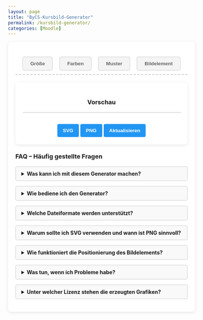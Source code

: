 ```yaml
---
layout: page
title: "ByCS-Kursbild-Generator"
permalink: /kursbild-generator/
categories: [Moodle]
---
```

<style>
        h1 {
            text-align: center;
            color: #333;
        }

        .container {
            display: flex;
            flex-direction: column;
            gap: 20px;
            min-width: 350px;
        }

        .controls {
            background-color: white;
            padding: 20px;
            border-radius: 8px;
            box-shadow: 0 2px 10px rgba(0, 0, 0, 0.1);
        }

        .control-group {
            margin-bottom: 15px;
        }

        label {
            display: block;
            margin-bottom: 5px;
            font-weight: 600;
        }

        select,
        input {
            padding: 8px;
            border: 1px solid #ddd;
            border-radius: 4px;
        }

        .color-inputs,
        .size-inputs,
        .pattern-selection {
            display: grid;
            grid-template-columns: 1fr 1fr;
            gap: 10px;
            padding: 8px;
        }

        .color-inputs input {
            padding: 0px;
        }

        button {
            background-color: #4CAF50;
            color: white;
            border: none;
            padding: 10px 15px;
            border-radius: 4px;
            cursor: pointer;
            font-weight: 600;
            margin-top: 10px;
        }

        button:hover {
            background-color: #45a049;
        }

        .preview {
            background-color: white;
            padding: 20px;
            border-radius: 8px;
            box-shadow: 0 2px 10px rgba(0, 0, 0, 0.1);
            overflow: hidden;
            margin-bottom: 12px;
            text-align: center;
        }

        #svg-container {
            width: 100%;
            border: 1px solid #ddd;
            overflow: hidden;
            position: relative;
        }

        .download-section {
            margin-top: 20px;
            text-align: center;
        }

        #download-btn, #download-png-btn,
        #generate-btn {
            background-color: #2196F3;
        }

        #download-btn:hover {
            background-color: #0b7dda;
        }

        .pattern-selection label {
            display: flex;
            align-items: center;
            gap: 5px;
        }

        .pattern-selection input[type="radio"] {
            margin: 0;
        }

        .image-size-slider {
            margin-top: 10px;
        }

        .color-section {
            display: flex;
            flex-direction: column;
            gap: 10px;
        }

        .secondary-color-container {
            transition: opacity 0.3s;
        }

        .disabled {
            opacity: 0.5;
            pointer-events: none;
        }

        .hidden {
            display: none;
        }

        /* Style für die Navigation */
        .navigation {
            display: flex;
            justify-content: space-around;
            margin-bottom: 20px;
            padding: 10px;
            border-bottom: dashed 2px #ccc;
        }

        .tab-button {
            padding: 10px 20px;
            cursor: pointer;
            border: 1px solid #ccc;
            background-color: #f4f4f4;
            color: #656565;
        }

        .tab-button:hover {
            background-color: #ddd;
        }

        .tab-button.active {
            background-color: #3498db;
            color: white;
        }

        /* Style für den Inhalt der Tabs */
        .tab-content {
            display: none;
            margin-bottom: 12px;
            width: 400px;
            }

        .tab-content.active {
            display: block;
        }
        details {
            margin-bottom: 1em;
            background: #f9f9f9;
            border: 1px solid #ccc;
            padding: 10px 15px;
            border-radius: 4px;
            }
            summary {
            cursor: pointer;
            font-weight: bold;
            outline: none;
            }
            summary::-webkit-details-marker {
            margin-right: 10px;
            }
    </style>
<div class="controls">
<div class="navigation">
    <button class="tab-button" onclick="openTab(event, 'options')">Größe</button>
    <button class="tab-button" onclick="openTab(event, 'colors')">Farben</button>
    <button class="tab-button" onclick="openTab(event, 'pattern')">Muster</button>
    <button class="tab-button" onclick="openTab(event, 'image')">Bildelement</button>
</div>

<div class="tab-content" id="options">
    <div class="control-group">
        <label for="preset">Optimiert für</label>
        <select id="preset">
            <option value="1800x390">Kursbild im Kurs</option>
            <option value="1800x600">Kursbild in der Übersicht</option>
            <option value="900x520">Drive Space</option>
            <option value="custom">Benutzerdefiniert</option>
        </select>
    </div>
    <div class="control-group hidden" id="custom-dimensions">
        <label>Abmessungen</label>
        <div class="size-inputs">
            <div>
                <label for="width">Breite (px)</label>
                <input type="number" id="width" value="1800" min="200" max="2000">
            </div>
            <div>
                <label for="height">Höhe (px)</label>
                <input type="number" id="height" value="360" min="100" max="800">
            </div>
        </div>
    </div>
</div>

<div class="tab-content" id="colors">
    <div class="control-group color-section">
        <label>Farbverlauf</label>
        <select id="gradient-type" style="max-width: 250px">
            <option value="linear">Linear (Links nach Rechts)</option>
            <option value="linear-top-bottom">Linear (Oben nach Unten)</option>
            <option value="radial">Radial (Mitte nach Außen)</option>
            <option value="diagonal">Diagonal</option>
            <option value="none">Ohne</option>
        </select>
        <div class="color-inputs" id="color-selection">
            <div>
                <label for="primary-color">Primärfarbe</label>
                <input type="color" id="primary-color" value="#3498db">
                <label><input type="checkbox" id="primary-transparent"> Transparent</label>
            </div>
            <div class="secondary-color-container" id="secondary-color-container">
                <label for="secondary-color">Sekundärfarbe</label>
                <input type="color" id="secondary-color" value="#2ecc71">
                <label><input type="checkbox" id="secondary-transparent"> Transparent</label>
            </div>
        </div>
    </div>
</div>

<div class="tab-content" id="pattern">
    <div class="control-group">
        <label>Hintergundmuster</label>
        <div class="pattern-selection" id="pattern-selection">
            <label><input type="radio" name="pattern" value="none" checked> Ohne</label>
            <label><input type="radio" name="pattern" value="waves"> Wellen</label>
            <label><input type="radio" name="pattern" value="circles"> Kreise</label>
            <label><input type="radio" name="pattern" value="dots"> Punkte</label>
            <label><input type="radio" name="pattern" value="dabs"> Sprenkel</label>
            <label><input type="radio" name="pattern" value="stars"> Sternenhimmel</label>
        </div>
    </div>
        <label>Animationstyp</label>
        <select id="animation-type">
            <option value="none">Ohne</option>
            <option value="translate">Bewegung links nach rechts</option>
            <option value="translate2">Bewegung oben nach unten</option>
            <option value="rotate">Rotation</option>
            <option value="fade">Ausblenden</option>
            <option value="diagonal">Diagonal</option>
        </select>
<br><br>
<label>Animationsgeschwindigkeit</label>
<select id="animation-speed">
<option value="slow">Langsam</option>
<option value="medium" selected>Mittel</option>
<option value="fast">Schnell</option>
</select>
</div>

<div class="tab-content" id="image">
    <div class="control-group">
        <label>Bild-Element hochladen (SVG)</label>
        <input type="file" id="image-upload" accept="image/svg+xml"><br><br>
        <div id="image-controls" class="hidden">
            <label for="image-size">Bildgröße:</label>
            <input type="range" id="image-size" class="image-size-slider" min="25" max="300" value="100">
            <label for="image-position" class="hidden">Bildposition x:</label>
            <input type="range" id="image-position" class="image-position-slider hidden" min="0" max="100"
                value="50">
            <label for="image-position" class="hidden">Bildposition y:</label>
            <input type="range" id="image-position-y" class="image-position-slider hidden" min="-100" max="100"
                value="0">
            <br>
            <button id="reset-position-btn">Position zurücksetzen</button>
        </div>
    </div>
</div>

<div class="preview">
    <h3>Vorschau</h3>
    <div id="svg-container"></div>
    <div class="download-section">
        <button id="download-btn">SVG</button>
        <button id="download-png-btn">PNG</button>
        <button id="generate-btn">Aktualisieren</button>
    </div>
</div>

<h3>FAQ – Häufig gestellte Fragen</h3>
<details>
  <summary>Was kann ich mit diesem Generator machen?</summary>
  <p>
    Der Generator erstellt individuelle Header-Grafiken im SVG-Format, die du anschließend als SVG oder PNG herunterladen kannst. Du kannst dabei Farben, Hintergründe, Muster und Animationen anpassen sowie ein eigenes SVG-Bildelement hochladen und positionieren.
    Die Grafiken sind geeignet für die Kursbilder in der ByCS Lernplattform und im ByCS Drive (Spaces).
  </p>
</details>
<details>
  <summary>Wie bediene ich den Generator?</summary>
  <p>
    <strong>Navigation:</strong><br>
    - Oben findest du eine Leiste mit Schaltflächen (z. B. „Größe“, „Farben“, „Muster“, „Bildelement“).<br>
    - Klicke auf die jeweiligen Schaltflächen, um zwischen den verschiedenen Einstellungen zu wechseln.
  </p>
  <p>
    <strong>Einstellungen anpassen:</strong><br>
    - Unter "Größe" wählst du die gewünschte Bildgröße oder legst benutzerdefinierte Maße fest.<br>
    - Im Bereich "Farben" kannst du die Haupt- und Nebenfarben sowie den Farbverlauf auswählen.<br>
    - Unter "Muster" stellst du das gewünschte Hintergrundmuster ein und kannst gegebenenfalls Animationen aktivieren.<br>
    - Im Tab "Bildelement" lädst du ein SVG-Bild hoch und kannst es per Drag & Drop verschieben und in der Größe anpassen.
  </p>
  <p>
    <strong>Vorschau und Export:</strong><br>
    - Im Vorschaubereich siehst du, wie deine Grafik aktuell aussieht.<br>
    - Mit dem Button „Grafik aktualisieren“ wird die Vorschau an deine aktuellen Einstellungen angepasst.<br>
    - Über die Download-Buttons kannst du deine Grafik als SVG oder PNG speichern.
  </p>
</details>
<details>
  <summary>Welche Dateiformate werden unterstützt?</summary>
  <p>
    - <strong>Hochladen:</strong> Nur SVG-Dateien können als Bild-Elemente verwendet werden.<br>
    - <strong>Herunterladen:</strong> Du kannst deine Grafik sowohl als SVG als auch als PNG herunterladen.
  </p>
</details>
<details>
    <summary>Warum sollte ich SVG verwenden und wann ist PNG sinnvoll?</summary>
    <p>
      SVG (Scalable Vector Graphics) bietet den Vorteil, dass die Grafiken verlustfrei skaliert werden können und somit auf allen Bildschirmgrößen gestochen scharf aussehen. Dadurch eignet sich SVG besonders gut für moderne Web-Anwendungen und responsive Designs.<br><br>
      Lade das PNG herunter, wenn du es als Bild im Drive Space verwenden möchtest, da SVG hier nicht unterstützt wird. PNG-Dateien sind rasterbasiert und unterstützen keine Animationen.
    </p>
  </details>
<details>
  <summary>Wie funktioniert die Positionierung des Bildelements?</summary>
  <p>
    - Sobald du ein SVG hochgeladen hast, erscheint im Vorschaubereich dein Bild als ein verschiebbares Element.<br>
    - Du kannst das Bild mit der Maus oder per Finger (auf Touchscreens) verschieben.<br>
    - Die Bildgröße lässt sich über den Schieberegler einstellen.<br>
    - Mit dem Button „Position zurücksetzen“ wird die Bildposition auf den Standard (zentrale Platzierung) zurückgesetzt.
  </p>
</details>
<details>
  <summary>Was tun, wenn ich Probleme habe?</summary>
  <p>
    - Prüfe, ob du das richtige Dateiformat (SVG) hochlädst.<br>
    - Falls die Grafik nicht wie erwartet angezeigt wird, klicke auf „Aktualisieren“, um die neuesten Änderungen zu laden.
  </p>
</details>
<details>
    <summary>Unter welcher Lizenz stehen die erzeugten Grafiken?</summary>
  <p>Die erzeugten Bilder stehen (abhängig vom hochgeladenen Bildelement) unter der Lizenz <a
    href="https://creativecommons.org/publicdomain/zero/1.0/deed.de" target="_blank"
    rel="license noopener noreferrer">CC0 1.0</a>.
    </p>
  </details>
</div>
<script>
        document.addEventListener("DOMContentLoaded", () => {
                const widthInput = document.getElementById("width");
                const heightInput = document.getElementById("height");
                // Wertebereich
                const widthMin = parseInt(widthInput.min);
                const widthMax = parseInt(widthInput.max);
                const heightMin = parseInt(heightInput.min);
                const heightMax = parseInt(heightInput.max);
                function validateInput(input, min, max) {
                    let value = parseInt(input.value);
                    if (isNaN(value)) {
                        input.value = min;
                        return;
                    }
                    if (value < min) {
                        input.value = min;
                        alert(`Wert zu klein! Mindestwert ist ${min}px.`);
                    } else if (value > max) {
                        input.value = max;
                        alert(`Wert zu groß! Maximalwert ist ${max}px.`);
                    }
                }
                widthInput.addEventListener("change", () => {
                    validateInput(widthInput, widthMin, widthMax);
                });
                heightInput.addEventListener("change", () => {
                    validateInput(heightInput, heightMin, heightMax);
                });
            });
        </script>
   <script>
            document.addEventListener('DOMContentLoaded', function () {
                const generateBtn = document.getElementById('generate-btn');
                const downloadBtn = document.getElementById('download-btn');
                const downloadPngBtn = document.getElementById('download-png-btn');
                const svgContainer = document.getElementById('svg-container');
                const imageUpload = document.getElementById('image-upload');
                const imageSizeSlider = document.getElementById('image-size');
                const imagePositionSlider = document.getElementById('image-position');
                const imagePositionSliderY = document.getElementById('image-position-y');
                const resetPositionBtn = document.getElementById('reset-position-btn'); // Neuer Button
                const gradientType = document.getElementById('gradient-type');
                const secondaryColorContainer = document.getElementById('secondary-color-container');
                const primaryColor = document.getElementById('primary-color');
                const secondaryColor = document.getElementById('secondary-color');
                let uploadedImage = null;
                let uploadedImageAspectRatio = 1;
                let isDragging = false;
                let currentX, currentY;
                let initialX, initialY;
                generateBtn.addEventListener('click', generateHeader);
                downloadBtn.addEventListener('click', downloadSVG);
                downloadPngBtn.addEventListener('click', downloadPNG);
                imageUpload.addEventListener('change', handleImageUpload);
                gradientType.addEventListener('change', toggleSecondaryColor);
                primaryColor.addEventListener('input', generateHeader);
                secondaryColor.addEventListener('input', generateHeader);
                document.getElementById('primary-transparent').addEventListener('change', generateHeader);
                document.getElementById('secondary-transparent').addEventListener('change', generateHeader);
                document.getElementById('pattern-selection').addEventListener('change', generateHeader);
                document.getElementById('animation-type').addEventListener('change', generateHeader);
                document.getElementById('animation-speed').addEventListener('change', generateHeader);
                document.getElementById('width').addEventListener('input', generateHeader);
                document.getElementById('height').addEventListener('input', generateHeader);
                imageSizeSlider.addEventListener('input', generateHeader);
                imagePositionSlider.addEventListener('input', generateHeader);
                imagePositionSliderY.addEventListener('input', generateHeader);
                resetPositionBtn.addEventListener('click', resetPosition); // Event-Listener für den Button
                function toggleSecondaryColor() {
                    if (gradientType.value === 'none') {
                        secondaryColorContainer.classList.add('disabled');
                    } else {
                        secondaryColorContainer.classList.remove('disabled');
                    }
                    generateHeader();
                }
                function handleImageUpload(event) {
                    const file = event.target.files[0];
                    if (file && file.type === 'image/svg+xml') {
                        const reader = new FileReader();
                        reader.onload = function (e) {
                            uploadedImage = e.target.result;
                            const parser = new DOMParser();
                            const svgDoc = parser.parseFromString(uploadedImage, 'image/svg+xml');
                            const svgElement = svgDoc.documentElement;
                            let svgWidth = svgElement.getAttribute('width') || svgElement.getAttribute('viewBox')?.split(' ')[2];
                            let svgHeight = svgElement.getAttribute('height') || svgElement.getAttribute('viewBox')?.split(' ')[3];
                            if (svgWidth && typeof svgWidth === 'string') svgWidth = parseFloat(svgWidth);
                            if (svgHeight && typeof svgHeight === 'string') svgHeight = parseFloat(svgHeight);
                            if (!svgElement.getAttribute('viewBox') && svgWidth && svgHeight) {
                                svgElement.setAttribute('viewBox', `0 0 ${svgWidth} ${svgHeight}`);
                            }
                            if (svgWidth && svgHeight) {
                                uploadedImageAspectRatio = svgHeight / svgWidth;
                            }
                            uploadedImage = svgElement.outerHTML;
                            document.getElementById('image-controls').classList.remove('hidden');
                            generateHeader();
                        };
                        reader.readAsText(file);
                    } else {
                        alert('Bitte eine SVG-Datei hochladen.');
                    }
                }
                function generateHeader() {
                    const width = parseInt(document.getElementById('width').value);
                    const height = parseInt(document.getElementById('height').value);
                    const primaryTransparent = document.getElementById('primary-transparent').checked;
                    const secondaryTransparent = document.getElementById('secondary-transparent').checked;
                    const primaryColorValue = primaryTransparent ? 'transparent' : primaryColor.value;
                    const secondaryColorValue = secondaryTransparent ? 'transparent' : secondaryColor.value;
                    const pattern = document.querySelector('input[name="pattern"]:checked').value;
                    const speed = document.getElementById('animation-speed').value;
                    const animationType = document.getElementById('animation-type').value;
                    const imageSize = parseInt(imageSizeSlider.value);
                    const imagePosition = parseInt(imagePositionSlider.value);
                    const imagePositionY = parseInt(imagePositionSliderY.value);
                    const gradientTypeValue = gradientType.value;
                    const duration = speed === 'slow' ? 15 : speed === 'fast' ? 5 : 10;
                    let gradientDef = '';
                    let fillColor = '';
                    if (gradientTypeValue === 'none') {
                        fillColor = `fill="${primaryColorValue}"`;
                    } else {
                        const gradientId = 'bg-gradient';
                        fillColor = `fill="url(#${gradientId})"`;
                        if (gradientTypeValue === 'linear') {
                            gradientDef = `<linearGradient id="${gradientId}" x1="0%" y1="0%" x2="100%" y2="0%"><stop offset="0%" stop-color="${primaryColorValue}" /><stop offset="100%" stop-color="${secondaryColorValue}" /></linearGradient>`;
                        } else if (gradientTypeValue === 'linear-top-bottom') {
                            gradientDef = `<linearGradient id="${gradientId}" x1="0%" y1="0%" x2="0%" y2="100%"><stop offset="0%" stop-color="${primaryColorValue}" /><stop offset="100%" stop-color="${secondaryColorValue}" /></linearGradient>`;
                        } else if (gradientTypeValue === 'radial') {
                            gradientDef = `<radialGradient id="${gradientId}" cx="50%" cy="50%" r="70%" fx="50%" fy="50%"><stop offset="0%" stop-color="${primaryColorValue}" /><stop offset="100%" stop-color="${secondaryColorValue}" /></radialGradient>`;
                        } else if (gradientTypeValue === 'diagonal') {
                            gradientDef = `<linearGradient id="${gradientId}" x1="0%" y1="0%" x2="100%" y2="100%"><stop offset="0%" stop-color="${primaryColorValue}" /><stop offset="100%" stop-color="${secondaryColorValue}" /></linearGradient>`;
                        }
                    }
                    let uploadedImageElement = '';
                    if (uploadedImage) {
                        const imgWidth = width / 4 * imageSize / 100;
                        const imgHeight = imgWidth * uploadedImageAspectRatio;
                        // Positionierung: Slider 0 = linker Rand bei -imgWidth, Slider 100 = rechter Rand bei width
                        const posX = (imagePosition / 100) * (width + imgWidth) - imgWidth;
                        const posY = ((imagePositionY + 100) / 200) * (height + imgHeight) - imgHeight;
                        const parser = new DOMParser();
                        const svgDoc = parser.parseFromString(uploadedImage, 'image/svg+xml');
                        const svgElement = svgDoc.documentElement;
                        svgElement.setAttribute('width', "100%");
                        svgElement.setAttribute('height', "100%");
                        uploadedImageElement = `
                <svg 
                    id="draggable-image" 
                    x="${posX}" 
                    y="${posY}"
                    width="${imgWidth}" 
                    height="${imgHeight}" 
                    style="overflow: visible; cursor: move;"
                >
                    ${svgElement.outerHTML}
                </svg>
            `;
                    }
                    const svg = `<svg xmlns="http://www.w3.org/2000/svg" viewBox="0 0 ${width} ${height}" width="100%" height="100%">
            <defs>${gradientDef}${createPattern(pattern, primaryColorValue, duration, animationType)}</defs>
            <rect width="100%" height="100%" ${fillColor} />
            <rect width="100%" height="100%" fill="url(#${pattern}-pattern)" />
            ${uploadedImageElement}
        </svg>`;
                    svgContainer.innerHTML = svg;
                    if (uploadedImage) {
                        const draggable = document.getElementById('draggable-image');
                        if (draggable) {
                            draggable.removeEventListener('mousedown', startDragging);
                            document.removeEventListener('mousemove', drag);
                            document.removeEventListener('mouseup', stopDragging);
                            draggable.removeEventListener('touchstart', startDragging);
                            document.removeEventListener('touchmove', drag);
                            document.removeEventListener('touchend', stopDragging);
                            draggable.addEventListener('mousedown', startDragging);
                            document.addEventListener('mousemove', drag);
                            document.addEventListener('mouseup', stopDragging);
                            draggable.addEventListener('touchstart', startDragging, { passive: false });
                            document.addEventListener('touchmove', drag, { passive: false });
                            document.addEventListener('touchend', stopDragging, { passive: false });
                        }
                    }
                }
                const presetSelect = document.getElementById('preset');
            const widthInput = document.getElementById('width');
            const heightInput = document.getElementById('height');
            const customDimensions = document.getElementById('custom-dimensions');
            function setDimensions(value) {
              if (value === 'custom') {
                customDimensions.classList.remove('hidden');
              } else {
                customDimensions.classList.add('hidden');
                const dimensions = value.split('x');
                if (dimensions.length === 2) {
                  widthInput.value = dimensions[0];
                  heightInput.value = dimensions[1];
                }
              }
            }     
            // Initiale Voreinstellung setzen
            document.addEventListener('DOMContentLoaded', () => {
              setDimensions(presetSelect.value);
            });
            presetSelect.addEventListener('change', (e) => {
  setDimensions(e.target.value);
  generateHeader(); // <-- direkt aufrufen, nicht in DOMContentLoaded packen
});   
                function startDragging(e) {
                    e.preventDefault();
                    isDragging = true;
                    const rect = svgContainer.getBoundingClientRect();
                    if (e.type === 'touchstart') {
                        initialX = e.touches[0].clientX - rect.left;
                        initialY = e.touches[0].clientY - rect.top;
                    } else {
                        initialX = e.clientX - rect.left;
                        initialY = e.clientY - rect.top;
                    }
                    const draggable = document.getElementById('draggable-image');
                    currentX = parseFloat(draggable.getAttribute('x'));
                    currentY = parseFloat(draggable.getAttribute('y'));
                }
                function drag(e) {
                    if (!isDragging) return;
                    e.preventDefault();
                    const rect = svgContainer.getBoundingClientRect();
                    const width = parseInt(document.getElementById('width').value);
                    const height = parseInt(document.getElementById('height').value);
                    const imgWidth = (width / 4 * parseInt(imageSizeSlider.value) / 100);
                    const imgHeight = imgWidth * uploadedImageAspectRatio;
                    let newX, newY;
                    if (e.type === 'touchmove') {
                        newX = e.touches[0].clientX - rect.left;
                        newY = e.touches[0].clientY - rect.top;
                    } else {
                        newX = e.clientX - rect.left;
                        newY = e.clientY - rect.top;
                    }
                    const dx = newX - initialX;
                    const dy = newY - initialY;
                    const updatedX = currentX + dx;
                    const updatedY = currentY + dy;
                    // Begrenze die Position: linker Rand bei -imgWidth, rechter Rand bei width
                    const boundedX = Math.max(-imgWidth, Math.min(updatedX, width));
                    const boundedY = Math.max(-imgHeight, Math.min(updatedY, height));
                    const draggable = document.getElementById('draggable-image');
                    draggable.setAttribute('x', boundedX);
                    draggable.setAttribute('y', boundedY);
                    // Berechne die Slider-Werte basierend auf der aktuellen Position
                    const posXPercentage = ((boundedX + imgWidth) / (width + imgWidth)) * 100; // 0-100
                    const posYPercentage = (((boundedY + imgHeight) / (height + imgHeight)) * 200) - 100; // -100 bis 100
                    imagePositionSlider.value = Math.round(Math.max(0, Math.min(100, posXPercentage)));
                    imagePositionSliderY.value = Math.round(Math.max(-100, Math.min(100, posYPercentage)));
                }
                function stopDragging() {
                    isDragging = false;
                }
                // Neue Funktion zum Zurücksetzen der Position
                function resetPosition() {
                    imagePositionSlider.value = 50; // Mitte auf X-Achse (0 bis 100)
                    imagePositionSliderY.value = 0; // Mitte auf Y-Achse (-100 bis 100)
                    generateHeader(); // Header neu generieren, um die Änderung anzuwenden
                }
                function createPattern(type, color, duration, animation) {
                    const duration_translate = duration;
                    const duration_scale = duration * 8;
                    const duration_rotate = duration * 32;
                    const duration_fade = duration;
                    let patternColor = color;
                    const r = parseInt(color.slice(1, 3), 16);
                    const g = parseInt(color.slice(3, 5), 16);
                    const b = parseInt(color.slice(5, 7), 16);
                    const brightness = (r * 299 + g * 587 + b * 114) / 1000;
                    if (brightness > 128) {
                        const darkerR = Math.max(0, r - 50);
                        const darkerG = Math.max(0, g - 50);
                        const darkerB = Math.max(0, b - 50);
                        patternColor = `rgba(${darkerR}, ${darkerG}, ${darkerB}, 0.7)`;
                    } else {
                        const lighterR = Math.min(255, r + 50);
                        const lighterG = Math.min(255, g + 50);
                        const lighterB = Math.min(255, b + 50);
                        patternColor = `rgba(${lighterR}, ${lighterG}, ${lighterB}, 0.7)`;
                    }
                    let shape = '';
                    if (type === 'none') {
                        shape = ``;
                    } else if (type === 'waves') {
                        shape = `<path d="M-50 25 C-30 10, -10 10, 0 25 C10 40, 30 40, 50 25 C70 10, 90 10, 100 25 C110 40, 130 40, 150 25 C170 10, 190 10, 200 25 C210 40, 230 40, 250 25" stroke="${patternColor}" stroke-width="5" fill="none" /><path d="M150 25 C170 10, 190 10, 200 25 C210 40, 230 40, 250 25 C270 10, 290 10, 310 25 C320 40, 340 40, 360 25 C370 10, 390 10, 400 25" stroke="${patternColor}" stroke-width="1" fill="none" />`;
                    } else if (type === 'circles') {
                        shape = `<circle cx="30" cy="30" r="20" fill="none" stroke="${patternColor}" stroke-width="2" /><circle cx="90" cy="30" r="20" fill="none" stroke="${patternColor}" stroke-width="2" />`;
                    } else if (type === 'dots') {
                        shape = `<circle cx="15" cy="15" r="3" fill="${patternColor}" /><circle cx="45" cy="15" r="3" fill="${patternColor}" />`;
                    } else if (type === 'dabs') {
                        shape = `<circle cx="50" cy="20" r="2" fill="${patternColor}" /><circle cx="70" cy="30" r="2" fill="${patternColor}" /><circle cx="90" cy="40" r="2" fill="${patternColor}" /><circle cx="110" cy="50" r="2" fill="${patternColor}" />`;
                    } else if (type === 'stars') {
                        shape = `<circle cx="10" cy="10" r="2" fill="${patternColor}" /><circle cx="30" cy="50" r="2" fill="${patternColor}" /><circle cx="70" cy="80" r="2" fill="${patternColor}" /><circle cx="120" cy="20" r="2" fill="${patternColor}" /><circle cx="150" cy="60" r="2" fill="${patternColor}" />`;
                    }
                    const size = (type === 'dots') ? 30 : (type === 'circles') ? 60 : 100;
                    let anim = '';
                    if (animation !== 'none') {
                        if (animation === 'translate') {
                            anim = `<animateTransform attributeName="patternTransform" type="translate" values="0,0;${size * 2},0" dur="${duration_translate}s" repeatCount="indefinite" />`;
                        } else if (animation === 'translate2') {
                            anim = `<animateTransform attributeName="patternTransform" type="translate" values="0,0;0,${size * 2}" dur="${duration_translate}s" repeatCount="indefinite" />`;
                        } else if (animation === 'rotate') {
                            anim = `<animateTransform attributeName="patternTransform" type="rotate" values="0;360" dur="${duration_rotate}s" repeatCount="indefinite" />`;
                        } else if (animation === 'fade') {
                            anim = `<animate attributeName="opacity" values="1;0.1;1" dur="${duration_fade}s" repeatCount="indefinite" />`;
                        } else if (animation === 'diagonal') {
                            anim = `<animateTransform attributeName="patternTransform" type="translate" values="0,0;${size * 2},${size * 2}" dur="${duration_translate}s" repeatCount="indefinite" />`;
                        }
                    }
                    let patternContent = `${anim}${shape}`;
                    if (animation === 'fade') {
                        patternContent = `<g>${patternContent}</g>`;
                    }
                    return `<pattern id="${type}-pattern" patternUnits="userSpaceOnUse" width="${size * 2}" height="${size}">${patternContent}</pattern>`;
                }
                const patternRadios = document.querySelectorAll('input[name="pattern"]');
                function downloadSVG() {
                    const svg = svgContainer.innerHTML;
                    const blob = new Blob([svg], { type: 'image/svg+xml' });
                    const url = URL.createObjectURL(blob);
                    const link = document.createElement('a');
                    link.href = url;
                    link.download = 'header.svg';
                    link.click();
                    URL.revokeObjectURL(url);
                }
                function downloadPNG() {
    // Hole die Breite und Höhe aus den benutzerdefinierten Eingabefeldern
    const width = parseInt(document.getElementById('width').value, 10);
    const height = parseInt(document.getElementById('height').value, 10);
    const svg = svgContainer.innerHTML;
    const svgBlob = new Blob([svg], { type: 'image/svg+xml' });
    const svgUrl = URL.createObjectURL(svgBlob);
    const img = new Image();
    img.onload = function() {
        const canvas = document.createElement('canvas');
        const ctx = canvas.getContext('2d');
        // Die Canvas-Größe auf die gewählte Breite und Höhe setzen
        canvas.width = width;
        canvas.height = height;
        // Das SVG auf das Canvas zeichnen
        ctx.drawImage(img, 0, 0, width, height);
        // Das PNG aus dem Canvas extrahieren
        canvas.toBlob(function(blob) {
            const url = URL.createObjectURL(blob);
            const link = document.createElement('a');
            link.href = url;
            link.download = 'header.png';
            link.click();
            URL.revokeObjectURL(url);
        }, 'image/png');
    };
    img.src = svgUrl;
}  
 generateHeader();
});
</script>
<script>
    function openTab(event, tabName) {
    // Alle Tab-Contents ausblenden
    var i, tabContents, tabButtons;
    tabContents = document.getElementsByClassName("tab-content");
    for (i = 0; i < tabContents.length; i++) {
    tabContents[i].classList.remove("active");
    }  
    // Alle Tab-Buttons deaktivieren
    tabButtons = document.getElementsByClassName("tab-button");
    for (i = 0; i < tabButtons.length; i++) {
    tabButtons[i].classList.remove("active");
    }  
    // Den aktuellen Tab anzeigen und Button aktivieren
    document.getElementById(tabName).classList.add("active");
    event.currentTarget.classList.add("active");
    }  
    // Öffne die erste Option beim Laden der Seite
    document.addEventListener("DOMContentLoaded", function() {
    document.querySelector(".tab-button").click();
    });
</script>
